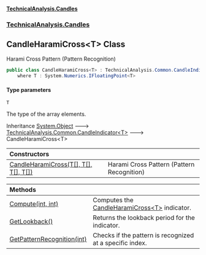 #### [TechnicalAnalysis\.Candles](Atypical.TechnicalAnalysis.Candles.md 'Atypical\.TechnicalAnalysis\.Candles')
### [TechnicalAnalysis\.Candles](Atypical.TechnicalAnalysis.Candles.md#TechnicalAnalysis.Candles 'TechnicalAnalysis\.Candles')

## CandleHaramiCross\<T\> Class

Harami Cross Pattern \(Pattern Recognition\)

```csharp
public class CandleHaramiCross<T> : TechnicalAnalysis.Common.CandleIndicator<T>
    where T : System.Numerics.IFloatingPoint<T>
```
#### Type parameters

<a name='TechnicalAnalysis.Candles.CandleHaramiCross_T_.T'></a>

`T`

The type of the array elements\.

Inheritance [System\.Object](https://docs.microsoft.com/en-us/dotnet/api/System.Object 'System\.Object') &#129106; [TechnicalAnalysis\.Common\.CandleIndicator&lt;](https://docs.microsoft.com/en-us/dotnet/api/TechnicalAnalysis.Common.CandleIndicator-1 'TechnicalAnalysis\.Common\.CandleIndicator\`1')[T](CandleHaramiCross_T_.md#TechnicalAnalysis.Candles.CandleHaramiCross_T_.T 'TechnicalAnalysis\.Candles\.CandleHaramiCross\<T\>\.T')[&gt;](https://docs.microsoft.com/en-us/dotnet/api/TechnicalAnalysis.Common.CandleIndicator-1 'TechnicalAnalysis\.Common\.CandleIndicator\`1') &#129106; CandleHaramiCross\<T\>

| Constructors | |
| :--- | :--- |
| [CandleHaramiCross\(T\[\], T\[\], T\[\], T\[\]\)](CandleHaramiCross_T_.CandleHaramiCross(T[],T[],T[],T[]).md 'TechnicalAnalysis\.Candles\.CandleHaramiCross\<T\>\.CandleHaramiCross\(T\[\], T\[\], T\[\], T\[\]\)') | Harami Cross Pattern \(Pattern Recognition\) |

| Methods | |
| :--- | :--- |
| [Compute\(int, int\)](CandleHaramiCross_T_.Compute(int,int).md 'TechnicalAnalysis\.Candles\.CandleHaramiCross\<T\>\.Compute\(int, int\)') | Computes the [CandleHaramiCross&lt;T&gt;](CandleHaramiCross_T_.md 'TechnicalAnalysis\.Candles\.CandleHaramiCross\<T\>') indicator\. |
| [GetLookback\(\)](CandleHaramiCross_T_.GetLookback().md 'TechnicalAnalysis\.Candles\.CandleHaramiCross\<T\>\.GetLookback\(\)') | Returns the lookback period for the indicator\. |
| [GetPatternRecognition\(int\)](CandleHaramiCross_T_.GetPatternRecognition(int).md 'TechnicalAnalysis\.Candles\.CandleHaramiCross\<T\>\.GetPatternRecognition\(int\)') | Checks if the pattern is recognized at a specific index\. |
